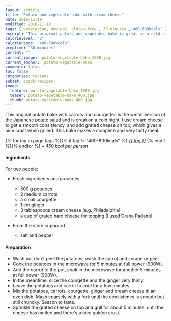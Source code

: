```yaml
---
layout: article
title: "Potato and vegetable bake with cream cheese"
date: 2016-11-19
modified: 2016-11-19
tags: [ vegetarian, one-pot, gluten-free , 30-minutes ,"400-600kcals" ]
excerpt: "This original potato and vegetable bake is great on a cold night."
calorielevel: "2"
calorierange: "400-600kcals"
preptime: "30 minutes"
current: ""
current_image:  potato-vegetable-bake_1600.jpg
current_anchor:  potato-vegetable-bake
comments: false
toc: false
categories: recipes
subset: quick-recipes
image:
  feature: potato-vegetable-bake_1600.jpg
  teaser: potato-vegetable-bake_400.jpg
  thumb: potato-vegetable-bake_400.jpg
---
```


This original potato bake with carrots and courgettes is the winter version of the [Japanese potato salad]({{site.url}}/recipes/japanese-potato-salad/) and is great on a cold night. I use cream cheese to get a smooth consistency, and add grated cheese on top, which gives a nice crust when grilled. This bake makes a complete and very tasty meal.


{% for tag in page.tags %}{% if tag != "400-600kcals" %}&nbsp;<a class="post-tag" href="{{ site.url}}/tags/#{{ tag }}">_{{ tag }}_</a>&nbsp;{% endif %}{% endfor %} &bull;&nbsp;<em>450&nbsp;kcal&nbsp;per&nbsp;person</em>&nbsp;&nbsp;<a href="{{ site.url}}/tags/#400-600kcals"><img src="{{ site.url }}/images/battery_lvl_2.png" style="height:1.0em;"></a>

#### Ingredients

For two people:

- Fresh ingredients and groceries

  - 500 g potatoes
  - 2 medium carrots
  - a small courgette
  - 1 cm ginger
  - 3 tablespoons cream cheese (e.g. Philadelphia)
  - a cup of grated hard cheese for topping (I used Grana Padano)

- From the store cupboard  
  - salt and pepper

#### Preparation

  - Wash but don't peel the potatoes; wash the carrot and scrape or peel.
  - Cook the potatoes in the microwave for 5 minutes at full power (900W).
  - Add the carrot to the pot, cook in the microwave for another 5 minutes at full power (900W).
  - In the meantime, slice the courgette and the ginger very thinly.
  - Leave the potatoes and carrot to cool for a few minutes. 
  - Mix the potatoes, carrots, courgette, ginger and cream cheese in an oven dish. Mash coarsely with a fork until the consistency is smooth but still chuncky. Season to taste.
  - Sprinkle the grated cheese on top and grill for about 5 minutes, until the cheese has melted and there's a nice golden crust.
